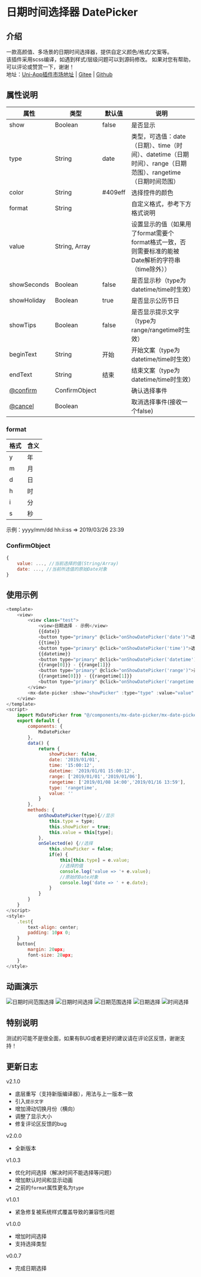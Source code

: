 # 日期时间选择器 DatePicker

## 介绍

一款高颜值、多场景的日期时间选择器，提供自定义颜色/格式/文案等。   
该插件采用scss编译，如遇到样式/层级问题可以到源码修改。
如果对您有帮助，可以评论或赞赏一下，谢谢！   
地址：[Uni-App插件市场地址](https://ext.dcloud.net.cn/plugin?id=112) | [Gitee](https://gitee.com/nullfeng/uniapp_date_and_time_selector) | [Github](https://github.com/nulllfeng/uniapp_date_and_time_selector)

## 属性说明
| 属性 | 类型 | 默认值 | 说明 |
| --- | --- | --- | --- |
| show | Boolean | false | 是否显示 |
| type | String | date | 类型，可选值：date（日期）、time（时间）、datetime（日期时间）、range（日期范围）、rangetime（日期时间范围） |
| color | String | #409eff | 选择控件的颜色 |
| format | String |  | 自定义格式，参考下方格式说明 |
| value | String, Array |  | 设置显示的值（如果用了format需要个format格式一致，否则需要标准的能被Date解析的字符串（time除外）） |
| showSeconds | Boolean | false | 是否显示秒（type为datetime/time时生效） |
| showHoliday | Boolean | true | 是否显示公历节日 |
| showTips | Boolean | false | 是否显示提示文字（type为range/rangetime时生效） |
| beginText | String | 开始 | 开始文案（type为datetime/time时生效） |
| endText | String | 结束 | 结束文案（type为datetime/time时生效） |
| [@confirm ]() | ConfirmObject |   | 确认选择事件 |
| [@cancel ]() | Boolean |  | 取消选择事件(接收一个false) |

### format
| 格式 | 含义 |
| --- | --- |
| y | 年 |
| m | 月 |
| d | 日 |
| h | 时 |
| i | 分 |
| s | 秒 |

示例：yyyy/mm/dd hh:ii:ss => 2019/03/26 23:39

### ConfirmObject
```javascript
{
    value: ..., //当前选择的值(String/Array)
    date: ..., //当前所选值的原始Date对象
}
```

## 使用示例

```javascript
<template>
	<view>
		<view class="test">
			<view>日期选择 - 示例</view>
			{{date}}
			<button type="primary" @click="onShowDatePicker('date')">选择日期</button>
			{{time}}
			<button type="primary" @click="onShowDatePicker('time')">选择时间</button>
			{{datetime}}
			<button type="primary" @click="onShowDatePicker('datetime')">选择日期时间</button>
			{{range[0]}} - {{range[1]}}
			<button type="primary" @click="onShowDatePicker('range')">选择日期范围</button>
			{{rangetime[0]}} - {{rangetime[1]}}
			<button type="primary" @click="onShowDatePicker('rangetime')">选择日期时间范围</button>
		</view>
		<mx-date-picker :show="showPicker" :type="type" :value="value" :show-tips="true" :begin-text="'入住'" :end-text="'离店'" :show-seconds="true" @confirm="onSelected" @cancel="onSelected" />
	</view>
</template>
<script>
	import MxDatePicker from "@/components/mx-date-picker/mx-date-picker.vue";
	export default {
		components: {
			MxDatePicker
		},
		data() {
			return {
				showPicker: false,
				date: '2019/01/01',
				time: '15:00:12',
				datetime: '2019/01/01 15:00:12',
				range: ['2019/01/01','2019/01/06'],
				rangetime: ['2019/01/08 14:00','2019/01/16 13:59'],
				type: 'rangetime',
				value: ''
			}
		},
		methods: {
			onShowDatePicker(type){//显示
				this.type = type;
				this.showPicker = true;
				this.value = this[type];
			},
			onSelected(e) {//选择
				this.showPicker = false;
				if(e) {
					this[this.type] = e.value; 
					//选择的值
					console.log('value => '+ e.value);
					//原始的Date对象
					console.log('date => ' + e.date);
				}
			}
		}
	}
</script>
<style>
	.test{
		text-align: center;
		padding: 10px 0;
	}
	button{
		margin: 20upx;
		font-size: 28upx;
	}
</style>
```   

## 动画演示
![日期时间范围选择](https://gitee.com/nullfeng/uniapp_date_and_time_selector/raw/master/gif/%E6%97%A5%E6%9C%9F%E6%97%B6%E9%97%B4%E8%8C%83%E5%9B%B4%E9%80%89%E6%8B%A9.gif)
![日期时间选择](https://gitee.com/nullfeng/uniapp_date_and_time_selector/raw/master/gif/%E6%97%A5%E6%9C%9F%E6%97%B6%E9%97%B4%E9%80%89%E6%8B%A9.gif)
![日期范围选择](https://gitee.com/nullfeng/uniapp_date_and_time_selector/raw/master/gif/%E6%97%A5%E6%9C%9F%E8%8C%83%E5%9B%B4%E9%80%89%E6%8B%A9.gif)
![日期选择](https://gitee.com/nullfeng/uniapp_date_and_time_selector/raw/master/gif/%E6%97%A5%E6%9C%9F%E9%80%89%E6%8B%A9.gif)
![时间选择](https://gitee.com/nullfeng/uniapp_date_and_time_selector/raw/master/gif/%E6%97%B6%E9%97%B4%E9%80%89%E6%8B%A9.gif)
## 特别说明
测试的可能不是很全面，如果有BUG或者更好的建议请在评论区反馈，谢谢支持！

## 更新日志
v2.1.0
* 底层重写（支持新版编译器），用法与上一版本一致
* 引入`提示文字`
* 增加滑动切换月份（横向）
* 调整了显示大小
* 修复评论区反馈的bug

v2.0.0
* 全新版本

v1.0.3
* 优化时间选择（解决时间不能选择等问题）
* 增加默认时间和显示动画
* 之前的`format`属性更名为`type`

v1.0.1
* 紧急修复被系统样式覆盖导致的兼容性问题

v1.0.0
* 增加时间选择
* 支持选择类型

v0.0.7
* 完成日期选择